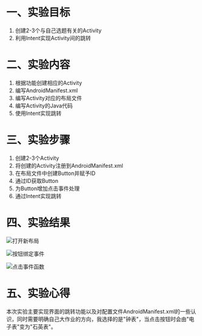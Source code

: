 # 一、实验目标 #

1. 创建2-3个与自己选题有关的Activity
2. 利用Intent实现Activity间的跳转

# 二、实验内容 #

1. 根据功能创建相应的Activity
2. 编写AndroidManifest.xml
3. 编写Activity对应的布局文件
4. 编写Activity的Java代码
5. 使用Intent实现跳转

# 三、实验步骤 #

1. 创建2-3个Activity
2. 将创建的Activity注册到AndroidManifest.xml
3. 在布局文件中创建Button并赋予ID
4. 通过ID获取Button
5. 为Button增加点击事件处理
6. 通过Intent实现跳转

# 四、实验结果 #

![打开新布局](https://raw.githubusercontent.com/ZYL618/android-labs-2020/master/students/net1814080903225/实验2截图/打开新布局.png)

![按钮绑定事件](https://raw.githubusercontent.com/ZYL618/android-labs-2020/master/students/net1814080903225/实验2截图/按钮绑定事件.png)

![点击事件函数](https://raw.githubusercontent.com/ZYL618/android-labs-2020/master/students/net1814080903225/实验2截图/点击事件函数.png)

# 五、实验心得 #

本次实验主要实现界面的跳转功能以及对配置文件AndroidManifest.xml的一些认识，同时需要明确自己大作业的方向，我选择的是"钟表"，当点击按钮时会由"电子表"变为"石英表"。
